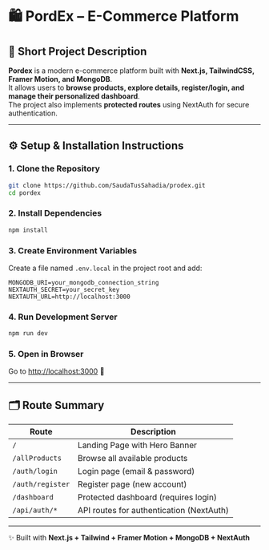

# 🛍️ PordEx – E-Commerce Platform  

## 📌 Short Project Description  
**Pordex** is a modern e-commerce platform built with **Next.js, TailwindCSS, Framer Motion, and MongoDB**.  
It allows users to **browse products, explore details, register/login, and manage their personalized dashboard**.  
The project also implements **protected routes** using NextAuth for secure authentication.  

---

## ⚙️ Setup & Installation Instructions  

### 1. Clone the Repository  
```bash
git clone https://github.com/SaudaTusSahadia/prodex.git
cd pordex
````

### 2. Install Dependencies

```bash
npm install
```

### 3. Create Environment Variables

Create a file named `.env.local` in the project root and add:

```env
MONGODB_URI=your_mongodb_connection_string
NEXTAUTH_SECRET=your_secret_key
NEXTAUTH_URL=http://localhost:3000
```

### 4. Run Development Server

```bash
npm run dev
```

### 5. Open in Browser

Go to [http://localhost:3000](http://localhost:3000) 🚀

---

## 🗂️ Route Summary

| Route            | Description                              |
| ---------------- | ---------------------------------------- |
| `/`              | Landing Page with Hero Banner            |
| `/allProducts`   | Browse all available products            |
| `/auth/login`    | Login page (email & password)            |
| `/auth/register` | Register page (new account)              |
| `/dashboard`     | Protected dashboard (requires login)     |
| `/api/auth/*`    | API routes for authentication (NextAuth) |

---

✨ Built with **Next.js + Tailwind + Framer Motion + MongoDB + NextAuth**

```
